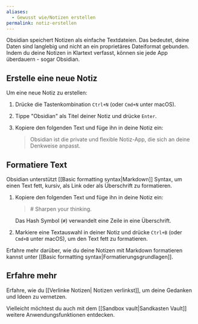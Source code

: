 ```yaml
---
aliases:
  - Gewusst wie/Notizen erstellen
permalink: notiz-erstellen
---
```


Obsidian speichert Notizen als einfache Textdateien. Das bedeutet, deine Daten sind langlebig und nicht an ein proprietäres Dateiformat gebunden. Indem du deine Notizen in Klartext verfasst, können sie jede App überdauern - sogar Obsidian.

## Erstelle eine neue Notiz

Um eine neue Notiz zu erstellen:

1. Drücke die Tastenkombination `Ctrl+N` (oder `Cmd+N` unter macOS).
2. Tippe "Obsidian" als Titel deiner Notiz und drücke `Enter`.
3. Kopiere den folgenden Text und füge ihn in deine Notiz ein:

   > Obsidian ist die private und flexible Notiz-App, die sich an deine Denkweise anpasst.

## Formatiere Text

Obsidian unterstützt [[Basic formatting syntax|Markdown]] Syntax, um einen Text fett, kursiv, als Link oder als Überschrift zu formatieren.

1. Kopiere den folgenden Text und füge ihn in deine Notiz ein:

   > \# Sharpen your thinking.

   Das Hash Symbol (`#`) verwandelt eine Zeile in eine Überschrift.

2. Markiere eine Textauswahl in deiner Notiz und drücke `Ctrl+B` (oder `Cmd+B` unter macOS), um den Text fett zu formatieren.

Erfahre mehr darüber, wie du deine Notizen mit Markdown formatieren kannst unter [[Basic formatting syntax|Formatierungsgrundlagen]].

## Erfahre mehr

Erfahre, wie du [[Verlinke Notizen| Notizen verlinkst]], um deine Gedanken und Ideen zu vernetzen.

Vielleicht möchtest du auch mit dem [[Sandbox vault|Sandkasten Vault]] weitere Anwendungsfunktionen entdecken.
